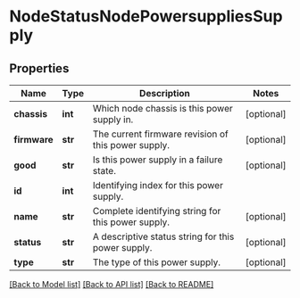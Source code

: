 # NodeStatusNodePowersuppliesSupply

## Properties
Name | Type | Description | Notes
------------ | ------------- | ------------- | -------------
**chassis** | **int** | Which node chassis is this power supply in. | [optional] 
**firmware** | **str** | The current firmware revision of this power supply. | [optional] 
**good** | **str** | Is this power supply in a failure state. | [optional] 
**id** | **int** | Identifying index for this power supply. | 
**name** | **str** | Complete identifying string for this power supply. | [optional] 
**status** | **str** | A descriptive status string for this power supply. | [optional] 
**type** | **str** | The type of this power supply. | [optional] 

[[Back to Model list]](../README.md#documentation-for-models) [[Back to API list]](../README.md#documentation-for-api-endpoints) [[Back to README]](../README.md)


